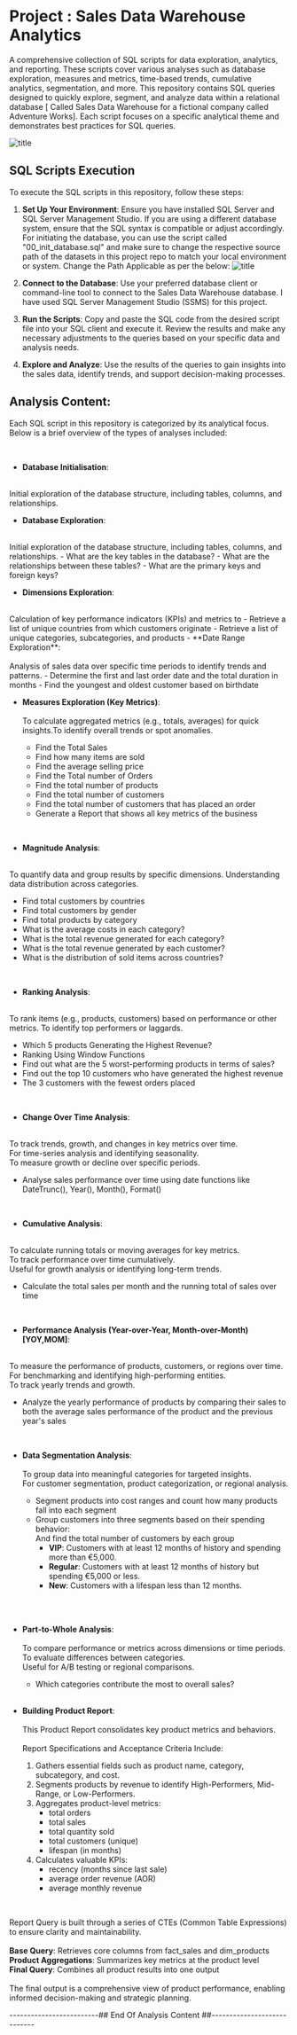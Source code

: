 # Project : Sales Data Warehouse Analytics

A comprehensive collection of SQL scripts for data exploration, analytics, and reporting. These scripts cover various analyses such as database exploration, measures and metrics, time-based trends, cumulative analytics, segmentation, and more.
This repository contains SQL queries designed to quickly explore, segment, and analyze data within a relational database [ Called Sales Data Warehouse for a fictional company called Adventure Works]. Each script focuses on a specific analytical theme and demonstrates best practices for SQL queries.

![title](Images/01_Analysis_Main_Image.jpg)

## SQL Scripts Execution

To execute the SQL scripts in this repository, follow these steps:

1. **Set Up Your Environment**: Ensure you have installed SQL Server and SQL Server Management Studio. If you are using a different database system, ensure that the SQL syntax is compatible or adjust accordingly. For initiating the database, you can use the script called "00_init_database.sql" and make sure to change the respective source path of the datasets in this project repo to match your local environment or system.
   Change the Path Applicable as per the below:
![title](Images/00_Change_Source_SQL_Script_Path.jpg)
2. **Connect to the Database**: Use your preferred database client or command-line tool to connect to the Sales Data Warehouse database. I have used SQL Server Management Studio (SSMS) for this project.

3. **Run the Scripts**: Copy and paste the SQL code from the desired script file into your SQL client and execute it. Review the results and make any necessary adjustments to the queries based on your specific data and analysis needs.

4. **Explore and Analyze**: Use the results of the queries to gain insights into the sales data, identify trends, and support decision-making processes.


## Analysis Content:

Each SQL script in this repository is categorized by its analytical focus. Below is a brief overview of the types of analyses included:

<br> 

- **Database Initialisation**: <br>
<br>
  Initial exploration of the database structure, including tables, columns, and relationships.

<br> 


- **Database Exploration**: <br>
<br>
  Initial exploration of the database structure, including tables, columns, and relationships.      
  - What are the key tables in the database?
  - What are the relationships between these tables?
  - What are the primary keys and foreign keys?

<br> 

 
- **Dimensions Exploration**: <br>
<br>
  Calculation of key performance indicators (KPIs) and metrics to
  - Retrieve a list of unique countries from which customers originate
  - Retrieve a list of unique categories, subcategories, and products
- **Date Range Exploration**: <br>
<br>
  Analysis of sales data over specific time periods to identify trends and patterns.
  - Determine the first and last order date and the total duration in months  
  - Find the youngest and oldest customer based on birthdate

<br> 


- **Measures Exploration (Key Metrics)**: <br>
  <br>
  To calculate aggregated metrics (e.g., totals, averages) for quick insights.To identify overall trends or spot anomalies.

  - Find the Total Sales
  - Find how many items are sold
  - Find the average selling price
  - Find the Total number of Orders
  - Find the total number of products
  - Find the total number of customers
  - Find the total number of customers that has placed an order
  - Generate a Report that shows all key metrics of the business

<br> 

  
- **Magnitude Analysis**: <br>
<br>
  To quantify data and group results by specific dimensions. Understanding data distribution across categories.

  - Find total customers by countries
  - Find total customers by gender
  - Find total products by category
  - What is the average costs in each category?
  - What is the total revenue generated for each category?
  - What is the total revenue generated by each customer?
  - What is the distribution of sold items across countries?

<br> 

- **Ranking Analysis**: <br>
<br>
  To rank items (e.g., products, customers) based on performance or other metrics.
  To identify top performers or laggards.

  - Which 5 products Generating the Highest Revenue?
  - Ranking Using Window Functions
  - Find out what are the 5 worst-performing products in terms of sales?
  - Find out the top 10 customers who have generated the highest revenue
  - The 3 customers with the fewest orders placed

<br> 

- **Change Over Time Analysis**: <br>
<br>
  To track trends, growth, and changes in key metrics over time.<br>
  For time-series analysis and identifying seasonality.<br>
  To measure growth or decline over specific periods.

  - Analyse sales performance over time using date functions like DateTrunc(), Year(), Month(), Format()

<br> 

- **Cumulative Analysis**: <br>
<br>
  To calculate running totals or moving averages for key metrics.<br>
  To track performance over time cumulatively.<br>
  Useful for growth analysis or identifying long-term trends.

  - Calculate the total sales per month and the running total of sales over time

<br> 

- **Performance Analysis (Year-over-Year, Month-over-Month) [YOY,MOM]**: <br>
<br>
  To measure the performance of products, customers, or regions over time.<br>
  For benchmarking and identifying high-performing entities.<br>
  To track yearly trends and growth.

  - Analyze the yearly performance of products by comparing their sales to both the average sales performance of the product and the previous year's sales

<br> 

- **Data Segmentation Analysis**: <br>
  <br>
  To group data into meaningful categories for targeted insights.<br>
  For customer segmentation, product categorization, or regional analysis.

  - Segment products into cost ranges and count how many products fall into each segment
  - Group customers into three segments based on their spending behavior: <br>
   And find the total number of customers by each group<br>
  	- **VIP**: Customers with at least 12 months of history and spending more than €5,000.
  	- **Regular**: Customers with at least 12 months of history but spending €5,000 or less.
  	- **New**: Customers with a lifespan less than 12 months. 
<br>
<br>  

- **Part-to-Whole Analysis**: <br>
  <br>
  To compare performance or metrics across dimensions or time periods.<br>
  To evaluate differences between categories.<br>
  Useful for A/B testing or regional comparisons.<br>

  - Which categories contribute the most to overall sales?<br><br>
  
- **Building Product Report**:<br>
  <br>
  This Product Report consolidates key product metrics and behaviors.<br><br>
  Report Specifications and Acceptance Criteria Include: <br>
    1. Gathers essential fields such as product name, category, subcategory, and cost.<br>
    2. Segments products by revenue to identify High-Performers, Mid-Range, or Low-Performers. <br>
    3. Aggregates product-level metrics:
       - total orders
       - total sales
       - total quantity sold
       - total customers (unique)
       - lifespan (in months)<br>
    4. Calculates valuable KPIs:
       - recency (months since last sale)
       - average order revenue (AOR)
       - average monthly revenue<br>
<br>
  
Report Query is built through a series of CTEs (Common Table Expressions) to ensure clarity and maintainability.<br>
<br>
**Base Query**: Retrieves core columns from fact_sales and dim_products<br>
**Product Aggregations**: Summarizes key metrics at the product level<br>
**Final Query**: Combines all product results into one output<br>
<br>
The final output is a comprehensive view of product performance, enabling informed decision-making and strategic planning.


-------------------------## End Of Analysis Content ##----------------------------